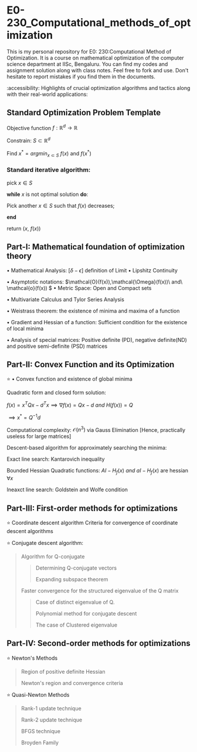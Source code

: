 # E0-230_Computational_methods_of_optimization
This is my personal repository for E0: 230:Computational Method of Optimization. It is a course on mathematical optimization of the computer science department at IISc, Bengaluru. You can find my codes and assignment solution along with class notes. Feel free to fork and use. Don't hesitate to report mistakes if you find them in the documents. 

:accessibility: Highlights of crucial optimization algorithms and tactics along with their real-world applications:

## Standard Optimization Problem Template
Objective function $f:\mathbb{R}^d \to \mathbb{R}$

 Constrain: $S\subset \mathbb{R}^d$

 Find $x^{\ast}=argmin_{x\subset S}\ f(x)$
 and $f(x^{\ast})$

### Standard iterative algorithm:

 pick $x\in S$

 $\textbf{while}\ x$  is not optimal solution $\textbf{do}:$
 
 Pick another $x\in S$ such that $f(x)$ decreases;
 
 $\textbf{end}$

 return $(x,\ f(x))$

## Part-I: Mathematical foundation of optimization theory

 $\bullet$ Mathematical Analysis: $[\delta - \epsilon]$ definition of Limit
 $\bullet$ Lipshitz Continuity
 
 $\bullet$ Asymptotic notations: $\mathcal{O}(f(x)),\mathcal{\Omega}(f(x))\ and\ \mathcal{o}(f(x)) $
 $\bullet$ Metric Space: Open and Compact sets

 $\bullet$ Multivariate Calculus and Tylor Series Analysis

 $\bullet$ Weistrass theorem: the existence of minima and maxima of a function
 
 $\bullet$ Gradient and Hessian of a function: Sufficient condition for the existence of local minima
 
 $\bullet$ Analysis of special matrices: Positive definite (PD), negative definite(ND) and positive semi-definite (PSD) matrices


## Part-II: Convex Function and its Optimization 

⭐ $\bullet$ Convex function and existence of global minima

 Quadratic form and closed form solution:

 $f(x)=x^TQx-d^Tx \implies \nabla f(x) = Qx-d\ and\ H(f(x))=Q$

 $\implies x^{\ast} = Q^{-1}d$

 Computational complexity: $\mathcal{O}(n^3)$ via Gauss Elimination [Hence, practically useless for large matrices]

 Descent-based algorithm for approximately searching the minima:
 
Exact line search: Kantarovich inequality
 
Bounded Hessian Quadratic functions: $AI-H_f(x)\ and\ aI-H_f(x)$ are hessian $\forall x$

Ineaxct line search: Goldstein and Wolfe condition

## Part-III: First-order methods for optimizations
⭐ Coordinate descent algorithm
 Criteria for convergence of coordinate descent algorithms

⭐ Conjugate descent algorithm:

> Algorithm for Q-conjugate
>> Determining Q-conjugate vectors
>>
>> Expanding subspace theorem
>> 
> Faster convergence for the structured eigenvalue of the Q matrix
>>
>> Case of distinct eigenvalue of Q.
>>
>> Polynomial method for conjugate descent
>>
>> The case of Clustered eigenvalue
>>
## Part-IV: Second-order methods for optimizations
⭐ Newton's Methods
> Region of positive definite Hessian
>
> Newton's region and convergence criteria
>
⭐ Quasi-Newton Methods
> Rank-1 update technique
>
> Rank-2 update technique
>
> BFGS technique
>
> Broyden Family 

